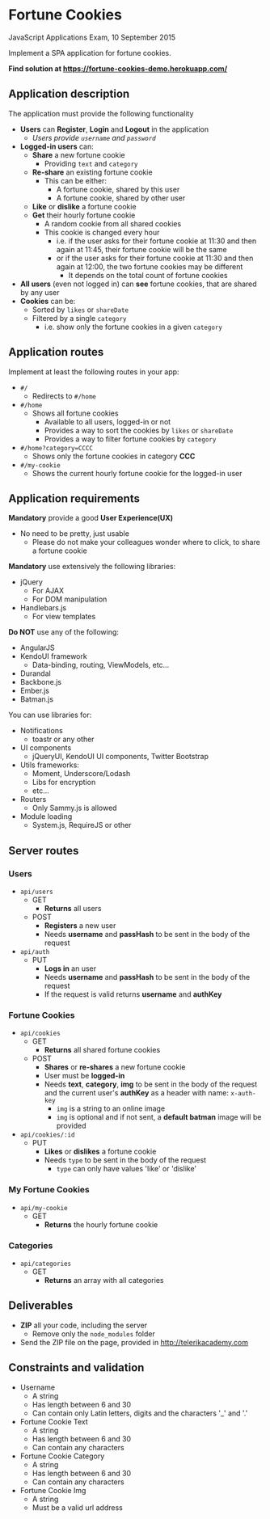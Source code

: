 # Fortune Cookies
JavaScript Applications Exam, 10 September 2015

Implement a SPA application for fortune cookies.

**Find solution at https://fortune-cookies-demo.herokuapp.com/** 

## Application description

The application must provide the following functionality

* **Users** can **Register**, **Login** and **Logout** in the application
	* _Users provide `username`  and `password`_
* **Logged-in users** can:
	* **Share** a new fortune cookie
		* Providing `text` and `category`
	* **Re-share** an existing fortune cookie
		* This can be either:
			* A fortune cookie, shared by this user
			* A fortune cookie, shared by other user
	* **Like** or **dislike** a fortune cookie
	* **Get** their hourly fortune cookie
		* A random cookie from all shared cookies
		* This cookie is changed every hour
			* i.e. if the user asks for their fortune cookie at 11:30 and then again at 11:45, their fortune cookie will be the same
			* or if the user asks for their fortune cookie at 11:30 and then again at 12:00, the two fortune cookies may be different
				* It depends on the total count of fortune cookies
* **All users** (even not logged in) can **see** fortune cookies, that are shared by any user
* **Cookies** can be:
	* Sorted by `likes` or `shareDate`
	* Filtered by a single `category`
		* i.e. show only the fortune cookies in a given `category`

## Application routes

Implement at least the following routes in your app:

* `#/`
  * Redirects to `#/home`
* `#/home`
  * Shows all fortune cookies
    * Available to all users, logged-in or not
    * Provides a way to sort the cookies by `likes` or `shareDate`
    * Provides a way to filter fortune cookies by `category`
* `#/home?category=CCCC`
  * Shows only the fortune cookies in category **CCC**
* `#/my-cookie`
  * Shows the current hourly fortune cookie for the logged-in user


## Application requirements

**Mandatory** provide a good **User Experience(UX)**
  * No need to be pretty, just usable
    * Please do not make your colleagues wonder where to click, to share a fortune cookie

**Mandatory** use extensively the following libraries:

* jQuery
  * For AJAX
  * For DOM manipulation
* Handlebars.js
  * For view templates

**Do NOT** use any of the following:
* AngularJS
* KendoUI framework
  * Data-binding, routing, ViewModels, etc...
* Durandal
* Backbone.js
* Ember.js
* Batman.js

You can use libraries for:
* Notifications
  * toastr or any other
* UI components
  * jQueryUI, KendoUI UI components, Twitter Bootstrap
* Utils frameworks:
  * Moment, Underscore/Lodash
  * Libs for encryption
  * etc...
* Routers
  * Only Sammy.js is allowed
* Module loading
  *	System.js, RequireJS or other

## Server routes

### Users

* `api/users`
  * GET
    * **Returns** all users
  * POST
    * **Registers** a new user
    * Needs **username** and **passHash** to be sent in the body of the request
* `api/auth`
  * PUT
    * **Logs in** an user
    * Needs **username** and **passHash** to be sent in the body of the request
	* If the request is valid returns **username** and **authKey**

### Fortune Cookies

* `api/cookies`
  * GET
    * **Returns** all shared fortune cookies
  * POST
    * **Shares** or **re-shares** a new fortune cookie
	* User must be **logged-in**
    * Needs **text**, **category**, **img** to be sent in the body of the request and the current user's **authKey** as a header with name: `x-auth-key`
      * `img` is a string to an online image
      * `img` is optional and if not sent, a **default batman** image will be provided
* `api/cookies/:id`
  * PUT
    * **Likes** or **dislikes** a fortune cookie
    * Needs `type` to be sent in the body of the request
      * `type` can only have values 'like' or 'dislike'

###	My Fortune Cookies

* `api/my-cookie`
  * GET
    * **Returns** the hourly fortune cookie

###	Categories
*	`api/categories`
	*	GET
		*	**Returns** an array with all categories

## Deliverables

* **ZIP** all your code, including the server
  * Remove only the `node_modules` folder
* Send the ZIP file on the page, provided in http://telerikacademy.com

## Constraints and validation
* Username
  * A string
  * Has length between 6 and 30
  * Can contain only Latin letters, digits and the characters '\_' and '.'
* Fortune Cookie Text
  * A string
  * Has length between 6 and 30
  * Can contain any characters
* Fortune Cookie Category
  * A string
  * Has length between 6 and 30
  * Can contain any characters
* Fortune Cookie Img
  * A string
  * Must be a valid url address
